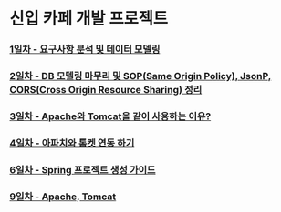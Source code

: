 # 신입 카페 개발 프로젝트
### [1일차 - 요구사항 분석 및 데이터 모델링](https://github.com/hermes7308/NTS-Cafe/wiki/1%EC%9D%BC%EC%B0%A8---%EC%9A%94%EA%B5%AC%EB%B6%84%EC%84%9D-%EB%B0%8F-%EB%8D%B0%EC%9D%B4%ED%84%B0-%EB%AA%A8%EB%8D%B8%EB%A7%81)
### [2일차 - DB 모델링 마무리 및 SOP(Same Origin Policy), JsonP, CORS(Cross Origin Resource Sharing) 정리](https://github.com/hermes7308/NTS-Cafe/wiki/2%EC%9D%BC%EC%B0%A8---DB-%EB%AA%A8%EB%8D%B8%EB%A7%81-%EB%A7%88%EB%AC%B4%EB%A6%AC-%EB%B0%8F-SOP(Same-Origin-Policy),-JsonP,-CORS(Cross-Origin-Resource-Sharing)-%EC%A0%95%EB%A6%AC)
### [3일차 - Apache와 Tomcat을 같이 사용하는 이유?](https://github.com/hermes7308/NTS-Cafe/wiki/3%EC%9D%BC%EC%B0%A8-Apache%EC%99%80-Tomcat%EC%9D%84-%EA%B0%99%EC%9D%B4-%EC%82%AC%EC%9A%A9%ED%95%98%EB%8A%94-%EC%9D%B4%EC%9C%A0%3F)
### [4일차 - 아파치와 톰켓 연동 하기](https://github.com/hermes7308/NTS-Cafe/wiki/4%EC%9D%BC%EC%B0%A8-%EC%95%84%ED%8C%8C%EC%B9%98%EC%99%80-%ED%86%B0%EC%BC%93-%EC%97%B0%EB%8F%99-%ED%95%98%EA%B8%B0)
### [6일차 - Spring 프로젝트 생성 가이드](https://github.com/hermes7308/NTS-Cafe/wiki/6%EC%9D%BC%EC%B0%A8-Spring-%ED%94%84%EB%A1%9C%EC%A0%9D%ED%8A%B8-%EC%83%9D%EC%84%B1-%EA%B0%80%EC%9D%B4%EB%93%9C)
### [9일차 - Apache, Tomcat ](https://github.com/hermes7308/NTS-Cafe/wiki/9%EC%9D%BC%EC%B0%A8-Apache,-Tomcat-%EB%B0%B0%ED%8F%AC-%EC%84%A4%EC%A0%95)
